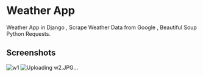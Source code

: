# Weather App
Weather App in Django , Scrape Weather Data from Google , Beautiful Soup  Python Requests.

## Screenshots

![w1](https://user-images.githubusercontent.com/110675248/207623236-945e3aed-b536-472d-9c4e-9182350df42c.JPG)
![Uploading w2.JPG…]()
